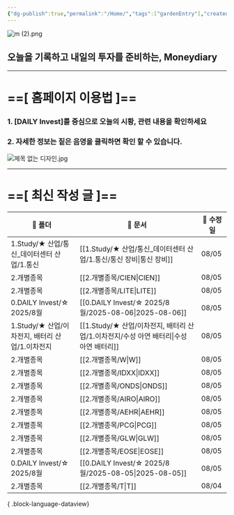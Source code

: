 ```yaml
---
{"dg-publish":true,"permalink":"/Home/","tags":["gardenEntry"],"created":"2025-06-09T13:40:49.286+09:00","updated":"2025-07-10T17:49:28.868+09:00"}
---
```


![m (2).png](/img/user/attachments/m%20(2).png)
## 오늘을 기록하고 내일의 투자를 준비하는, Moneydiary

------

# ==[ 홈페이지 이용법 ]==  

### 1. [DAILY Invest]를 중심으로 오늘의 시황, 관련 내용을 확인하세요

### 2. 자세한 정보는 짙은 음영을 클릭하면 확인 할 수 있습니다.

![제목 없는 디자인.jpg](/img/user/attachments/%EC%A0%9C%EB%AA%A9%20%EC%97%86%EB%8A%94%20%EB%94%94%EC%9E%90%EC%9D%B8.jpg)

----

# ==[ 최신 작성 글 ]==

| 📁 폴더                            | 📄 문서                                                        | 📅 수정일 |
| -------------------------------- | ------------------------------------------------------------ | ------ |
| 1.Study/★ 산업/통신_데이터센터 산업/1.통신    | [[1.Study/★ 산업/통신_데이터센터 산업/1.통신/통신 장비\|통신 장비]]            | 08/05  |
| 2.개별종목                           | [[2.개별종목/CIEN\|CIEN]]                                     | 08/05  |
| 2.개별종목                           | [[2.개별종목/LITE\|LITE]]                                     | 08/05  |
| 0.DAILY Invest/☆ 2025/8월         | [[0.DAILY Invest/☆ 2025/8월/2025-08-06\|2025-08-06]]       | 08/05  |
| 1.Study/★ 산업/이차전지, 배터리 산업/1.이차전지 | [[1.Study/★ 산업/이차전지, 배터리 산업/1.이차전지/수성 아연 배터리\|수성 아연 배터리]] | 08/05  |
| 2.개별종목                           | [[2.개별종목/W\|W]]                                           | 08/05  |
| 2.개별종목                           | [[2.개별종목/IDXX\|IDXX]]                                     | 08/05  |
| 2.개별종목                           | [[2.개별종목/ONDS\|ONDS]]                                     | 08/05  |
| 2.개별종목                           | [[2.개별종목/AIRO\|AIRO]]                                     | 08/05  |
| 2.개별종목                           | [[2.개별종목/AEHR\|AEHR]]                                     | 08/05  |
| 2.개별종목                           | [[2.개별종목/PCG\|PCG]]                                       | 08/05  |
| 2.개별종목                           | [[2.개별종목/GLW\|GLW]]                                       | 08/05  |
| 2.개별종목                           | [[2.개별종목/EOSE\|EOSE]]                                     | 08/05  |
| 0.DAILY Invest/☆ 2025/8월         | [[0.DAILY Invest/☆ 2025/8월/2025-08-05\|2025-08-05]]       | 08/05  |
| 2.개별종목                           | [[2.개별종목/T\|T]]                                           | 08/04  |

{ .block-language-dataview}


